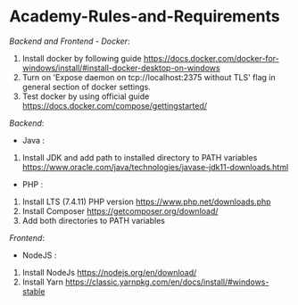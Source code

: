 # Academy-Rules-and-Requirements

_Backend and Frontend - Docker_:
1. Install docker by following guide https://docs.docker.com/docker-for-windows/install/#install-docker-desktop-on-windows
2. Turn on 'Expose daemon on tcp://localhost:2375 without TLS' flag in general section of docker settings.
3. Test docker by using official guide https://docs.docker.com/compose/gettingstarted/

_Backend_:
* Java :
 1. Install JDK and add path to installed directory to PATH variables 
 https://www.oracle.com/java/technologies/javase-jdk11-downloads.html
* PHP : 
1. Install LTS (7.4.11) PHP version https://www.php.net/downloads.php
2. Install Composer https://getcomposer.org/download/
3. Add both directories to PATH variables  

_Frontend_:
* NodeJS : 
1. Install NodeJs https://nodejs.org/en/download/
2. Install Yarn https://classic.yarnpkg.com/en/docs/install/#windows-stable
